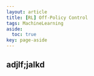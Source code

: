 ```yaml
---
layout: article
title: [RL] Off-Policy Control
tags: MachineLearning
aside:
  toc: true
key: page-aside
---
```


## adjlf;jalkd
